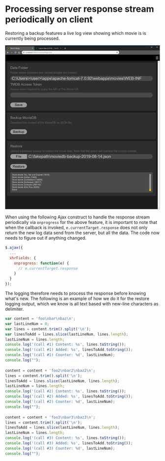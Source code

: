 # Processing server response stream periodically on client

Restoring a backup features a live log view showing which movie is
is currently being processed. 

![Restore](README/screenshot-2.gif)

When using the following Ajax construct to handle the response
stream periodically via `onprogress` for the above feature, it
is important to note that when the callback is invoked,
`e.currentTarget.response` does not only return the new log data
send from the server, but all the data. The code now needs to figure
out if anything changed.

```Javascript
$.ajax({
  ...
  xhrFields: {
    onprogress: function(e) {
      // e.currentTarget.response
    }
  }
});
```

The logging therefore needs to process the response before
knowing what's new. The following is an example of how we
do it for the restore logging output, which we know is all
text based with new-line characters as delimiter.

```Javascript
var content = 'foo\nbar\nbaz\n';
var lastLineNum = 0;
var lines = content.trim().split('\n');
var linesToAdd = lines.slice(lastLineNum, lines.length);
lastLineNum = lines.length;
console.log('(call #1) Content: %s', lines.toString());
console.log('(call #1) Added: %s', linesToAdd.toString());
console.log('(call #1) Counter: %d', lastLineNum);
console.log("");

content = content + 'foo2\nbar2\nbaz2\n';
lines = content.trim().split('\n');
linesToAdd = lines.slice(lastLineNum, lines.length);
lastLineNum = lines.length;
console.log('(call #2) Content: %s', lines.toString());
console.log('(call #2) Added: %s', linesToAdd.toString());
console.log('(call #2) Counter: %d', lastLineNum);
console.log("");

content = content + 'foo3\nbar3\nbaz3\n';
lines = content.trim().split('\n');
linesToAdd = lines.slice(lastLineNum, lines.length);
lastLineNum = lines.length;
console.log('(call #3) Content: %s', lines.toString());
console.log('(call #3) Added: %s', linesToAdd.toString());
console.log('(call #3) Counter: %d', lastLineNum);
console.log("");
```
